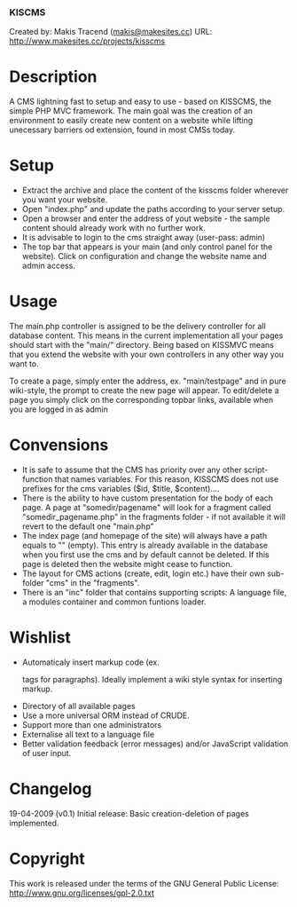 ### KISCMSCreated by: Makis Tracend (makis@makesites.cc)URL: http://www.makesites.cc/projects/kisscmsDescription===========A CMS lightning fast to setup and easy to use - based on KISSCMS, the simple PHP MVC framework. The main goal was the creation of an environment to easily create new content on a website while lifting unecessary barriers od extension, found in most CMSs today. Setup=====- Extract the archive and place the content of the kisscms folder wherever you want your website. - Open "index.php" and update the paths according to your server setup. - Open a browser and enter the address of yout website - the sample content should already work with no further work.- It is advisable to login to the cms straight away (user-pass: admin) - The top bar that appears is your main (and only control panel for the website). Click on configuration and change the website name and admin access. Usage=====The main.php controller is assigned to be the delivery controller for all database content. This means in the current implementation all your pages should start with the "main/" directory. Being based on KISSMVC means that you extend the website with your own controllers in any other way you want to. To create a page, simply enter the address, ex. "main/testpage" and in pure wiki-style, the prompt to create the new page will appear. To edit/delete a page you simply click on the corresponding topbar links, available when you are logged in as adminConvensions===========- It is safe to assume that the CMS has priority over any other script-function that names variables. For this reason, KISSCMS does not use prefixes for the cms variables ($id, $title, $content)....- There is the ability to have custom presentation for the body of each page. A page at "somedir/pagename" will look for a fragment called "somedir_pagename.php" in the fragments folder - if not available it will revert to the default one "main.php"- The index page (and homepage of the site) will always have a path equals to "" (empty). This entry is already available in the database when you first use the cms and by default cannot be deleted. If this page is deleted then the website might cease to function. - The layout for CMS actions (create, edit, login etc.) have their own sub-folder "cms" in the "fragments". - There is an "inc" folder that contains supporting scripts: A language file, a modules container and common funtions loader. Wishlist========- Automaticaly insert markup code (ex. <p> tags for paragraphs). Ideally implement a wiki style syntax for inserting markup. - Directory of all available pages- Use a more universal ORM instead of CRUDE. - Support more than one administrators - Externalise all text to a language file- Better validation feedback (error messages) and/or JavaScript validation of user input.Changelog=========19-04-2009 	(v0.1) 	Initial release: Basic creation-deletion of pages implemented. Copyright=========This work is released under the terms of the GNU General Public License:http://www.gnu.org/licenses/gpl-2.0.txt